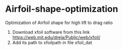 # Airfoil-shape-optimization
Optimization of Airfoil shape for high lift to drag ratio

1. Download xfoil software from this link https://web.mit.edu/drela/Public/web/xfoil/
2. Add its path to xfoilpath in file xfoil_dat
